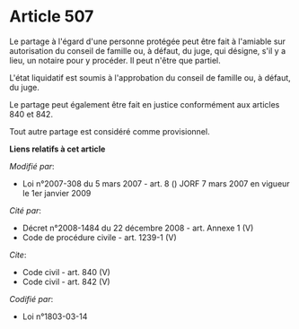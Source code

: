 # Article 507

Le partage à l'égard d'une personne protégée peut être fait à l'amiable sur autorisation du conseil de famille ou, à défaut,
du juge, qui désigne, s'il y a lieu, un notaire pour y procéder. Il peut n'être que partiel. 

L'état liquidatif est soumis à l'approbation du conseil de famille ou, à défaut, du juge. 

Le partage peut également être fait en justice conformément aux articles 840 et 842. 

Tout autre partage est considéré comme provisionnel.

**Liens relatifs à cet article**

_Modifié par_:

  - Loi n°2007-308 du 5 mars 2007 - art. 8 () JORF 7 mars 2007 en vigueur le 1er janvier 2009

_Cité par_:

  - Décret n°2008-1484 du 22 décembre 2008 - art. Annexe 1 (V)
  - Code de procédure civile - art. 1239-1 (V)

_Cite_:

  - Code civil - art. 840 (V)
  - Code civil - art. 842 (V)

_Codifié par_:

  - Loi n°1803-03-14
